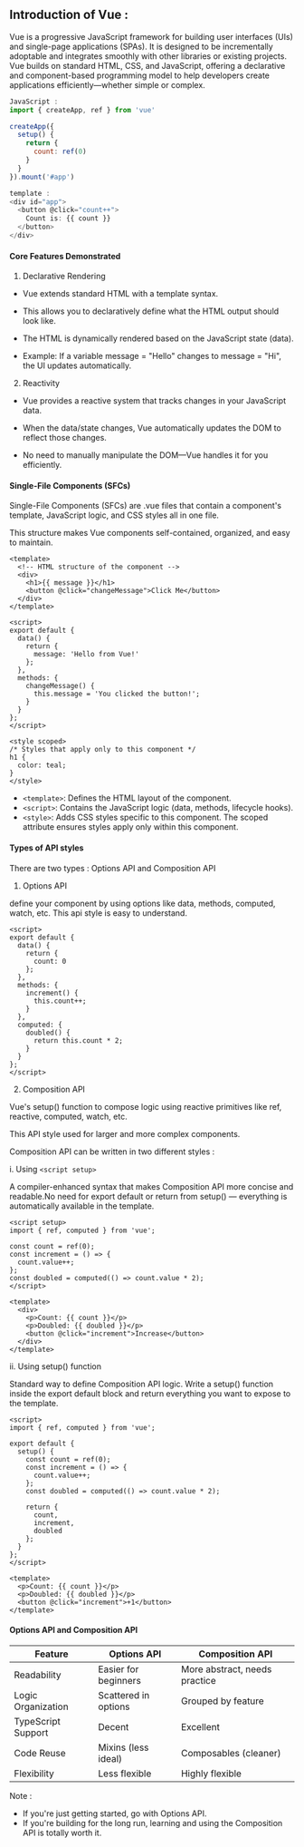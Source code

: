 ## Introduction of Vue :

Vue is a progressive JavaScript framework for building user interfaces (UIs) and single-page applications (SPAs). It is designed to be incrementally adoptable and integrates smoothly with other libraries or existing projects. Vue builds on standard HTML, CSS, and JavaScript, offering a declarative and component-based programming model to help developers create applications efficiently—whether simple or complex.

```js
JavaScript : 
import { createApp, ref } from 'vue'

createApp({
  setup() {
    return {
      count: ref(0)
    }
  }
}).mount('#app')

template : 
<div id="app">
  <button @click="count++">
    Count is: {{ count }}
  </button>
</div>

```

#### **Core Features Demonstrated**
1. Declarative Rendering
- Vue extends standard HTML with a template syntax.

- This allows you to declaratively define what the HTML output should look like.

- The HTML is dynamically rendered based on the JavaScript state (data).

- Example: If a variable message = "Hello" changes to message = "Hi", the UI updates automatically.

2. Reactivity
- Vue provides a reactive system that tracks changes in your JavaScript data.

- When the data/state changes, Vue automatically updates the DOM to reflect those changes.

- No need to manually manipulate the DOM—Vue handles it for you efficiently.

#### **Single-File Components (SFCs)**

Single-File Components (SFCs) are .vue files that contain a component's template, JavaScript logic, and CSS styles all in one file.

This structure makes Vue components self-contained, organized, and easy to maintain.

```
<template>
  <!-- HTML structure of the component -->
  <div>
    <h1>{{ message }}</h1>
    <button @click="changeMessage">Click Me</button>
  </div>
</template>

<script>
export default {
  data() {
    return {
      message: 'Hello from Vue!'
    };
  },
  methods: {
    changeMessage() {
      this.message = 'You clicked the button!';
    }
  }
};
</script>

<style scoped>
/* Styles that apply only to this component */
h1 {
  color: teal;
}
</style>
```

- `<template>`: Defines the HTML layout of the component. 
- `<script>`: Contains the JavaScript logic (data, methods, lifecycle hooks).
- `<style>`: Adds CSS styles specific to this component.
The scoped attribute ensures styles apply only within this component.

#### **Types of API styles**

There are two types : Options API and Composition API

1. Options API

define your component by using options like data, methods, computed, watch, etc. This api style is easy to understand.

```
<script>
export default {
  data() {
    return {
      count: 0
    };
  },
  methods: {
    increment() {
      this.count++;
    }
  },
  computed: {
    doubled() {
      return this.count * 2;
    }
  }
};
</script>
```

2. Composition API

Vue's setup() function to compose logic using reactive primitives like ref, reactive, computed, watch, etc.

This API style used for larger and more complex components.

Composition API can be written in two different styles : 

i. Using `<script setup>`

A compiler-enhanced syntax that makes Composition API more concise and readable.No need for export default or return from setup() — everything is automatically available in the template.

```
<script setup>
import { ref, computed } from 'vue';

const count = ref(0);
const increment = () => {
  count.value++;
};
const doubled = computed(() => count.value * 2);
</script>

<template>
  <div>
    <p>Count: {{ count }}</p>
    <p>Doubled: {{ doubled }}</p>
    <button @click="increment">Increase</button>
  </div>
</template>

```

ii. Using setup() function 

Standard way to define Composition API logic. Write a setup() function inside the export default block and return everything you want to expose to the template.

```
<script>
import { ref, computed } from 'vue';

export default {
  setup() {
    const count = ref(0);
    const increment = () => {
      count.value++;
    };
    const doubled = computed(() => count.value * 2);

    return {
      count,
      increment,
      doubled
    };
  }
};
</script>

<template>
  <p>Count: {{ count }}</p>
  <p>Doubled: {{ doubled }}</p>
  <button @click="increment">+1</button>
</template>
```

#### Options API and Composition API

| Feature            | Options API             | Composition API           |
|--------------------|--------------------------|----------------------------|
| Readability        | Easier for beginners     | More abstract, needs practice |
| Logic Organization | Scattered in options     | Grouped by feature         |
| TypeScript Support | Decent                   | Excellent                  |
| Code Reuse         | Mixins (less ideal)      | Composables (cleaner)      |
| Flexibility        | Less flexible            | Highly flexible            |

Note : 
- If you're just getting started, go with Options API.
- If you're building for the long run, learning and using the Composition API is totally worth it.
